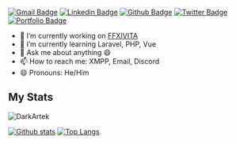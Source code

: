 [![Gmail Badge](https://img.shields.io/badge/-luca@ahdcreative.com-c14438?style=flat&logo=Gmail&logoColor=white&link=mailto:luca@ahdcreative.com)](mailto:luca@ahdcreative.com) 
[![Linkedin Badge](https://img.shields.io/badge/-lucaforzutti-0072b1?style=flat&logo=Linkedin&logoColor=white&link=https://www.linkedin.com/in/luca-forzutti/)](https://www.linkedin.com/in/lucaforzutti/) [![Github Badge](https://img.shields.io/badge/-DarkArtek-grey?style=flat&logo=github&logoColor=white&link=https://github.com/DarkArtek/)](https://www.github.com/DarkArtek/) [![Twitter Badge](https://img.shields.io/badge/-ffxivita_hanna-00acee?style=flat&logo=twitter&logoColor=white&link=https://twitter.com/ffxivita_hanna/)](https://www.twitter.com/ffxivita_hanna/) [![Portfolio Badge](https://img.shields.io/badge/portfolio-web-blue?style=flat&link=https://ahd-creative.com/portfolio/)](https://ahd-creative.com/portfolio/) 

- 🔭 I’m currently working on [FFXIVITA](https://github.com/FFXIVITA)
- 🌱 I’m currently learning Laravel, PHP, Vue
- 💬 Ask me about anything 😄
- 📫 How to reach me: XMPP, Email, Discord
- 😄 Pronouns: He/Him

## My Stats
<p align=left> <img src=https://komarev.com/ghpvc/?username=DarkArtek alt=DarkArtek /> </p>

[![Github stats](https://github-readme-stats.vercel.app/api?username=DarkArtek&show_icons=true&include_all_commits=true)](https://github.com/DarkArtek/github-readme-stats)
[![Top Langs](https://github-readme-stats.vercel.app/api/top-langs/?username=DarkArtek&layout=compact)](https://github.com/DarkArtek/github-readme-stats)
